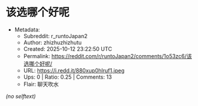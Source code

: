 # 该选哪个好呢

- Metadata:
  - Subreddit: r_runtoJapan2
  - Author: zhizhuzhizhutu
  - Created: 2025-10-12 23:22:50 UTC
  - Permalink: https://reddit.com/r/runtoJapan2/comments/1o53zc6/该选哪个好呢/
  - URL: https://i.redd.it/880xup0hlruf1.jpeg
  - Ups: 0 | Ratio: 0.25 | Comments: 13
  - Flair: 聊天吹水

_(no selftext)_
